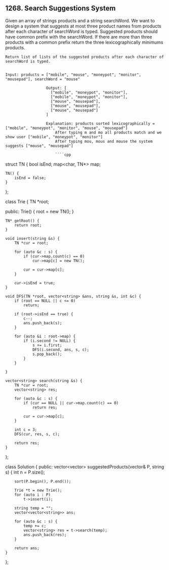 ## 1268. Search Suggestions System

Given an array of strings products and a string searchWord. We want to design a system that suggests at most three product names from products after each character of searchWord is typed. Suggested products should have common prefix with the searchWord. If there are more than three products with a common prefix return the three lexicographically minimums products.

    Return list of lists of the suggested products after each character of searchWord is typed.


    Input: products = ["mobile", "mouse", "moneypot", "monitor", "mousepad"], searchWord = "mouse"

                      Output: [
                        ["mobile", "moneypot", "monitor"],
                        ["mobile", "moneypot", "monitor"],
                        ["mouse", "mousepad"],
                        ["mouse", "mousepad"],
                        ["mouse", "mousepad"]
                      ]

                      Explanation: products sorted lexicographically = ["mobile", "moneypot", "monitor", "mouse", "mousepad"]
                          After typing m and mo all products match and we show user ["mobile", "moneypot", "monitor"]
                          After typing mou, mous and mouse the system suggests ["mouse", "mousepad"]

                          ````cpp

struct TN {
	bool isEnd;
	map<char, TN*> map;

	TN() {
		isEnd = false;
	}
};

class Trie {
	TN *root;

public:
	Trie() {
		root = new TN();
	}

	TN* getRoot() {
		return root;
	}

	void insert(string &s) {
		TN *cur = root;

		for (auto &c : s) {
			if (cur->map.count(c) == 0)
				cur->map[c] = new TN();

			cur = cur->map[c];
		}

		cur->isEnd = true;
	}

	void DFS(TN *root, vector<string> &ans, string &s, int &c) {
		if (root == NULL || c <= 0)
			return;

		if (root->isEnd == true) {
			c--;
			ans.push_back(s);
		}

		for (auto &i : root->map) {
			if (i.second != NULL) {
				s += i.first;
				DFS(i.second, ans, s, c);
				s.pop_back();
			}
		}

	}

	vector<string> search(string &s) {
		TN *cur = root;
		vector<string> res;

		for (auto &c : s) {
			if (cur == NULL || cur->map.count(c) == 0)
				return res;

			cur = cur->map[c];
		}

		int c = 3;
		DFS(cur, res, s, c);

		return res;
	}



};

class Solution {
public:
	vector<vector<string>> suggestedProducts(vector<string>& P, string s) {
		int n = P.size();

		sort(P.begin(), P.end());

		Trie *t = new Trie();
		for (auto i : P)
			t->insert(i);

		string temp = "";
		vector<vector<string>> ans;

		for (auto &c : s) {
			temp += c;
			vector<string> res = t->search(temp);
			ans.push_back(res);
		}

		return ans;
	}
};
















```



